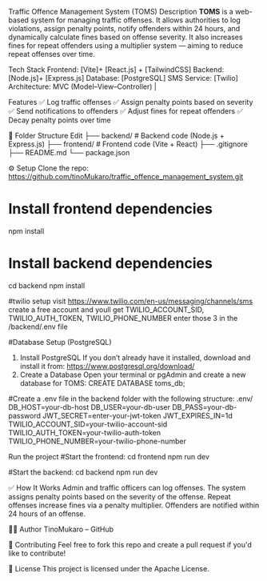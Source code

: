 Traffic Offence Management System (TOMS)
Description
**TOMS** is a web-based system for managing traffic offenses. 
It allows authorities to log violations, assign penalty points, notify offenders within 24 hours, and dynamically calculate fines based on offense severity.
It also increases fines for repeat offenders using a multiplier system — aiming to reduce repeat offenses over time.


Tech Stack
Frontend: [Vite]+ [React.js] + [TailwindCSS]
Backend: [Node.js]+ [Express.js]
Database: [PostgreSQL]
SMS Service: [Twilio]
Architecture: MVC (Model–View–Controller) |

Features
✅ Log traffic offenses
✅ Assign penalty points based on severity
✅ Send notifications to offenders
✅ Adjust fines for repeat offenders
✅ Decay penalty points over time

📂 Folder Structure
Edit
├── backend/        # Backend code (Node.js + Express.js)
├── frontend/       # Frontend code (Vite + React)
├── .gitignore
├── README.md
└── package.json

⚙️ Setup
Clone the repo: https://github.com/tinoMukaro/traffic_offence_management_system.git

# Install frontend dependencies
npm install

# Install backend dependencies
cd backend
npm install

#twilio setup
visit https://www.twilio.com/en-us/messaging/channels/sms
create a free account and youll get TWILIO_ACCOUNT_SID, TWILIO_AUTH_TOKEN, TWILIO_PHONE_NUMBER
enter those 3 in the /backend/.env file

#Database Setup (PostgreSQL)
1. Install PostgreSQL
If you don’t already have it installed, download and install it from:
https://www.postgresql.org/download/
2. Create a Database
Open your terminal or pgAdmin and create a new database for TOMS:
CREATE DATABASE toms_db;


#Create a .env file in the backend folder with the following structure:
.env/
DB_HOST=your-db-host
DB_USER=your-db-user
DB_PASS=your-db-password
JWT_SECRET=enter-your-jwt-token
JWT_EXPIRES_IN=1d
TWILIO_ACCOUNT_SID=your-twilio-account-sid
TWILIO_AUTH_TOKEN=your-twilio-auth-token
TWILIO_PHONE_NUMBER=your-twilio-phone-number


Run the project
#Start the frontend:
cd frontend
npm run dev

#Start the backend:
cd backend
npm run dev

✅ How It Works
Admin and traffic officers can log offenses.
The system assigns penalty points based on the severity of the offense.
Repeat offenses increase fines via a penalty multiplier.
Offenders are notified within 24 hours of an offense.


👨‍💻 Author
TinoMukaro – GitHub

🌟 Contributing
Feel free to fork this repo and create a pull request if you'd like to contribute!

📄 License
This project is licensed under the Apache License.

